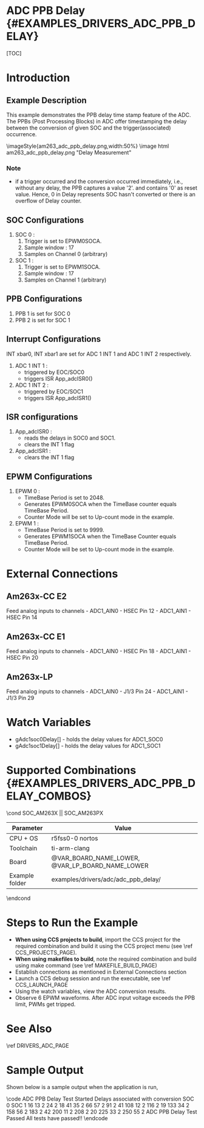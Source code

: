 # ADC PPB Delay {#EXAMPLES_DRIVERS_ADC_PPB_DELAY}

[TOC]

# Introduction

## Example Description
This example demonstrates the PPB delay time stamp feature of the ADC. The PPBs (Post Processing Blocks) in ADC offer timestamping the delay between the conversion of given SOC and the trigger(associated) occurrence.


\imageStyle{am263_adc_ppb_delay.png,width:50%}
\image html am263_adc_ppb_delay.png "Delay Measurement"
### Note
- if a trigger occurred and the conversion occurred immediately, i.e., without any delay, the PPB captures a value '2'. and contains '0' as reset value. Hence, 0 in Delay represents SOC hasn't converted or there is an overflow of Delay counter.

## SOC Configurations
1.  SOC 0 :
    1. Trigger is set to EPWM0SOCA.
    2. Sample window : 17
    3. Samples on Channel 0 (arbitrary)
2. SOC 1 :
    1. Trigger is set to EPWM1SOCA.
    2. Sample window : 17
    3. Samples on Channel 1 (arbitrary)

## PPB Configurations
1. PPB 1 is set for SOC 0
2. PPB 2 is set for SOC 1
## Interrupt Configurations
INT xbar0, INT xbar1 are set for ADC 1 INT 1 and ADC 1 INT 2 respectively.

1. ADC 1 INT 1 :
    - triggered by EOC/SOC0
    - triggers ISR App_adcISR0()
2. ADC 1 INT 2 :
    - triggered by EOC/SOC1
    - triggers ISR App_adcISR1()
## ISR configurations
1. App_adcISR0 :
    - reads the delays in SOC0 and SOC1.
    - clears the INT 1 flag
2. App_adcISR1 :
    - clears the INT 1 flag
## EPWM Configurations
1. EPWM 0 :
    - TimeBase Period is set to 2048.
    - Generates EPWM0SOCA when the TimeBase counter equals TimeBase Period.
    - Counter Mode will be set to Up-count mode in the example.
2. EPWM 1 :
    - TimeBase Period is set to 9999.
    - Generates EPWM1SOCA when the TimeBase Counter equals TimeBase Period.
    - Counter Mode will be set to Up-count mode in the example.

# External Connections
## Am263x-CC E2
Feed analog inputs to channels
    - ADC1_AIN0 - HSEC Pin 12
    - ADC1_AIN1 - HSEC Pin 14
## Am263x-CC E1
Feed analog inputs to channels
    - ADC1_AIN0 - HSEC Pin 18
    - ADC1_AIN1 - HSEC Pin 20

## Am263x-LP
Feed analog inputs to channels
    - ADC1_AIN0 - J1/3 Pin 24
    - ADC1_AIN1 - J1/3 Pin 29
# Watch Variables
- gAdc1soc0Delay[] - holds the delay values for ADC1_SOC0
- gAdc1soc1Delay[] - holds the delay values for ADC1_SOC1
# Supported Combinations {#EXAMPLES_DRIVERS_ADC_PPB_DELAY_COMBOS}

\cond SOC_AM263X || SOC_AM263PX

 Parameter      | Value
 ---------------|-----------
 CPU + OS       | r5fss0-0 nortos
 Toolchain      | ti-arm-clang
 Board          | @VAR_BOARD_NAME_LOWER, @VAR_LP_BOARD_NAME_LOWER
 Example folder | examples/drivers/adc/adc_ppb_delay/

\endcond

# Steps to Run the Example

- **When using CCS projects to build**, import the CCS project for the required combination
  and build it using the CCS project menu (see \ref CCS_PROJECTS_PAGE).
- **When using makefiles to build**, note the required combination and build using
  make command (see \ref MAKEFILE_BUILD_PAGE)
- Establish connections as mentioned in External Connections section
- Launch a CCS debug session and run the executable, see \ref CCS_LAUNCH_PAGE
- Using the watch variables, view the ADC conversion results.
- Observe 6 EPWM waveforms. After ADC input voltage exceeds the PPB limit, PWMs get tripped.

# See Also

\ref DRIVERS_ADC_PAGE

# Sample Output

Shown below is a sample output when the application is run,

\code
ADC PPB Delay Test Started
Delays associated with
conversion	SOC 0	SOC 1
	16	    13	    2
	24	    2	    18
	41	    35	    2
	66	    57	    2
	91	    2	    41
	108	    12	    2
	116	    2	    19
	133	    34	    2
	158	    56	    2
	183	    2	    42
	200	    11	    2
	208	    2	    20
	225	    33	    2
	250	    55	    2
ADC PPB Delay Test Passed
All tests have passed!!
\endcode
